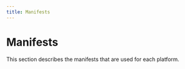 ```yaml
---
title: Manifests
---
```


# Manifests

This section describes the manifests that are used for each platform.
